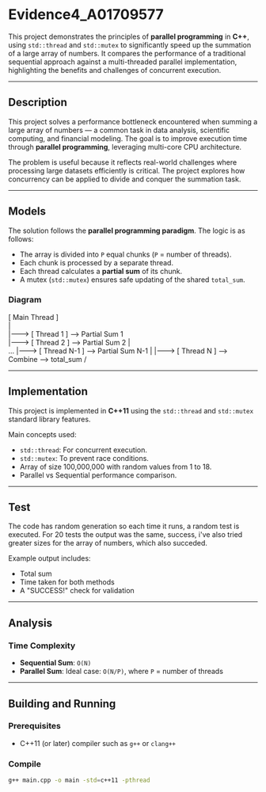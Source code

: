 
# Evidence4_A01709577

This project demonstrates the principles of **parallel programming** in **C++**, using `std::thread` and `std::mutex` to significantly speed up the summation of a large array of numbers. It compares the performance of a traditional sequential approach against a multi-threaded parallel implementation, highlighting the benefits and challenges of concurrent execution.

---

## Description

This project solves a performance bottleneck encountered when summing a large array of numbers — a common task in data analysis, scientific computing, and financial modeling. The goal is to improve execution time through **parallel programming**, leveraging multi-core CPU architecture.

The problem is useful because it reflects real-world challenges where processing large datasets efficiently is critical. The project explores how concurrency can be applied to divide and conquer the summation task.

---

## Models

The solution follows the **parallel programming paradigm**. The logic is as follows:

- The array is divided into `P` equal chunks (`P` = number of threads).
- Each chunk is processed by a separate thread.
- Each thread calculates a **partial sum** of its chunk.
- A mutex (`std::mutex`) ensures safe updating of the shared `total_sum`.

### Diagram

[ Main Thread ]  
|  
|---> [ Thread 1 ] --> Partial Sum 1  
|---> [ Thread 2 ] --> Partial Sum 2 |  
...
|---> [ Thread N-1 ] --> Partial Sum N-1 | 
|---> [ Thread N ] --> Combine --> total_sum /

---

## Implementation

This project is implemented in **C++11** using the `std::thread` and `std::mutex` standard library features.

Main concepts used:

- `std::thread`: For concurrent execution.
- `std::mutex`: To prevent race conditions.
- Array of size 100,000,000 with random values from 1 to 18.
- Parallel vs Sequential performance comparison.

---

## Test

The code has random generation so each time it runs, a random test is executed.
For 20 tests the output was the same, success, i've also tried greater sizes for the array of numbers, which also succeded.

Example output includes:
- Total sum
- Time taken for both methods
- A "SUCCESS!" check for validation

---

## Analysis

### Time Complexity

- **Sequential Sum**: `O(N)`
- **Parallel Sum**: Ideal case: `O(N/P)`, where `P` = number of threads

---

## Building and Running

### Prerequisites

- C++11 (or later) compiler such as `g++` or `clang++`

### Compile

```bash
g++ main.cpp -o main -std=c++11 -pthread
